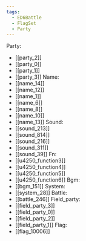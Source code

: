 ```yaml
---
tags:
  - ED6Battle
  - FlagSet
  - Party
---
```

Party:
- [[party_2]]
- [[party_0]]
- [[party_1]]
- [[party_3]]
Name:
- [[name_14]]
- [[name_12]]
- [[name_1]]
- [[name_6]]
- [[name_8]]
- [[name_10]]
- [[name_13]]
Sound:
- [[sound_213]]
- [[sound_814]]
- [[sound_216]]
- [[sound_311]]
- [[sound_39]]
Fn:
- [[u4250_function3]]
- [[u4250_function4]]
- [[u4250_function5]]
- [[u4250_function6]]
Bgm:
- [[bgm_151]]
System:
- [[system_28]]
Battle:
- [[battle_246]]
Field_party:
- [[field_party_3]]
- [[field_party_0]]
- [[field_party_2]]
- [[field_party_1]]
Flag:
- [[flag_10006]]

